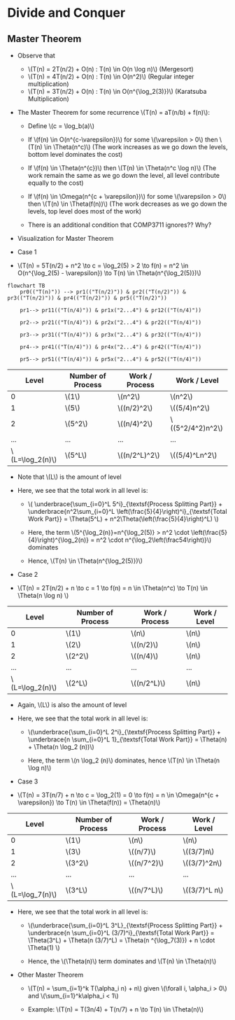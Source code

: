 <extra-script>
<link rel="stylesheet" href="https://cdn.jsdelivr.net/npm/pseudocode@latest/build/pseudocode.min.css">
<script src="https://cdn.jsdelivr.net/npm/pseudocode@latest/build/pseudocode.min.js"></script>
<script>
    MathJax = {
        tex: {
            inlineMath: [['$','$'], ['\\(','\\)']],
            displayMath: [['$$','$$'], ['\\[','\\]']],
            processEscapes: true,
            processEnvironments: true,
        }
    }
</script>
<script src="https://cdn.jsdelivr.net/npm/mathjax@3.2.2/es5/tex-chtml.js"
        integrity="sha256-Cm3tWrvOEzMWWN0jnzQ4Kr0GSSx0txth6MqoES7FX6U="
        crossorigin="anonymous" referrerpolicy="no-referrer">
</script>
</extra-script>

# Divide and Conquer

## Master Theorem

- Observe that

    - \\(T(n) = 2T(n/2) + O(n) : T(n) \in O(n \log n)\\) (Mergesort)
    -  \\(T(n) = 4T(n/2) + O(n) : T(n) \in O(n^2)\\) (Regular integer multiplication)
    - \\(T(n) = 3T(n/2) + O(n) : T(n) \in O(n^{\log_2(3)})\\) (Karatsuba Multiplication)

- The Master Theorem for some recurrence \\(T(n) = aT(n/b) + f(n)\\):

    - Define \\(c = \log_b(a)\\)

    - If \\(f(n) \in O(n^{c-\varepsilon})\\) for some \\(\varepsilon > 0\\) then \\(T(n) \in \Theta(n^c)\\) (The work increases as we go down the levels, bottom level dominates the cost)

    - If \\(f(n) \in \Theta(n^{c})\\) then \\(T(n) \in \Theta(n^c \log n)\\) (The work remain the same as we go down the level, all level contribute equally to the cost)

    - If \\(f(n) \in \Omega(n^{c + \varepsilon})\\) for some \\(\varepsilon > 0\\) then \\(T(n) \in \Theta(f(n))\\) (The work decreases as we go down the levels, top level does most of the work)

    - There is an additional condition that COMP3711 ignores?? Why?


- Visualization for Master Theorem

- Case 1

- \\(T(n) = 5T(n/2) + n^2 \to c = \log_2(5) > 2 \to f(n) = n^2 \in O(n^{\log_2(5) - \varepsilon}) \to T(n) \in \Theta(n^{\log_2(5)})\\)
```mermaid
flowchart TB
    pr0(("T(n)")) --> pr1(("T(n/2)")) & pr2(("T(n/2)")) & pr3(("T(n/2)")) & pr4(("T(n/2)")) & pr5(("T(n/2)"))

    pr1--> pr11(("T(n/4)")) & pr1x("2...4") & pr12(("T(n/4)"))

    pr2--> pr21(("T(n/4)")) & pr2x("2...4") & pr22(("T(n/4)"))

    pr3--> pr31(("T(n/4)")) & pr3x("2...4") & pr32(("T(n/4)"))

    pr4--> pr41(("T(n/4)")) & pr4x("2...4") & pr42(("T(n/4)"))

    pr5--> pr51(("T(n/4)")) & pr5x("2...4") & pr52(("T(n/4)"))
```
| Level | Number of Process | Work / Process | Work / Level |
|---|---|---|---|
|0|\\(1\\)|\\(n^2\\)|\\(n^2\\)|
|1|\\(5\\)|\\((n/2)^2\\)|\\((5/4)n^2\\)|
|2|\\(5^2\\)|\\((n/4)^2\\)|\\((5^2/4^2)n^2\\)|
|...|...|...|...|
|\\(L=\log_2(n)\\)|\\(5^L\\)|\\((n/2^L)^2\\)|\\((5/4)^Ln^2\\)|

- Note that \\(L\\) is the amount of level
    
- Here, we see that the total work in all level is:

    - \\( \underbrace{\sum_{i=0}^L 5^i}\_{\textsf{Process Splitting Part}} +  \underbrace{n^2\sum\_{i=0}^L \left(\frac{5}{4}\right)^i}_{\textsf{Total Work Part}} = \Theta(5^L) + n^2\Theta(\left(\frac{5}{4}\right)^L) \\)

    - Here, the term \\(5^{\log_2(n)}=n^{\log_2(5)} > n^2 \cdot \left(\frac{5}{4}\right)^{\log_2(n)} = n^2 \cdot n^{\log_2\left(\frac54\right)}\\) dominates

    - Hence, \\(T(n) \in \Theta(n^{\log_2(5)})\\)

- Case 2

- \\(T(n) = 2T(n/2) + n \to c = 1 \to f(n) = n \in \Theta(n^c) \to T(n) \in \Theta(n \log n) \\)

| Level | Number of Process | Work / Process | Work / Level |
|---|---|---|---|
|0|\\(1\\)|\\(n\\)|\\(n\\)|
|1|\\(2\\)|\\((n/2)\\)|\\(n\\)|
|2|\\(2^2\\)|\\((n/4)\\)|\\(n\\)|
|...|...|...|...|
|\\(L=\log_2(n)\\)|\\(2^L\\)|\\((n/2^L)\\)|\\(n\\)|

- Again, \\(L\\) is also the amount of level

- Here, we see that the total work in all level is:

    - \\(\underbrace{\sum_{i=0}^L 2^i}\_{\textsf{Process Splitting Part}} + \underbrace{n \sum_{i=0}^L 1}\_{\textsf{Total Work Part}} = \Theta(n) + \Theta(n \log_2 (n))\\)

    - Here, the term \\(n \log_2 (n)\\) dominates, hence \\(T(n) \in \Theta(n \log n)\\)

- Case 3

- \\(T(n) = 3T(n/7) + n \to c = \log_2(1) = 0 \to f(n) = n \in \Omega(n^{c + \varepsilon}) \to T(n) \in \Theta(f(n)) = \Theta(n)\\)

| Level | Number of Process | Work / Process | Work / Level |
|---|---|---|---|
|0|\\(1\\)|\\(n\\)|\\(n\\)|
|1|\\(3\\)|\\((n/7)\\)|\\((3/7)n\\)|
|2|\\(3^2\\)|\\((n/7^2)\\)|\\((3/7)^2n\\)|
|...|...|...|...|
|\\(L=\log_7(n)\\)|\\(3^L\\)|\\((n/7^L)\\)|\\((3/7)^L n\\)|

- Here, we see that the total work in all level is:

    - \\(\underbrace{\sum_{i=0}^L 3^L}\_{\textsf{Process Splitting Part}} + \underbrace{n \sum_{i=0}^L (3/7)^i}\_{\textsf{Total Work Part}} = \Theta(3^L) + \Theta(n (3/7)^L) = \Theta(n ^{\log_7(3)}) + n \cdot \Theta(1) \\)

    - Hence, the \\(\Theta(n)\\) term dominates and \\(T(n) \in \Theta(n)\\)

- Other Master Theorem

    - \\(T(n) = \sum_{i=1}^k T(\alpha_i n) + n\\) given \\(\forall i, \alpha_i > 0\\) and \\(\sum_{i=1}^k\alpha_i < 1\\)

    - Example: \\(T(n) = T(3n/4) + T(n/7) + n \to T(n) \in \Theta(n)\\)

<extra-script>
<script>
    pseudocode.renderElement(document.getElementById("mergeSort"));
    pseudocode.renderClass("pseudocode");
</script>
</extra-script>